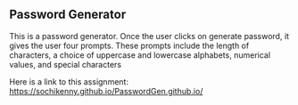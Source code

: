 ## Password Generator

This is a password generator.
Once the user clicks on generate password, it gives the user four prompts.
These prompts include the length of characters, a choice of uppercase and lowercase alphabets, numerical values, and special characters

Here is a link to this assignment:
https://sochikenny.github.io/PasswordGen.github.io/



